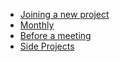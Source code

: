 - [Joining a new project](https://github.com/prowe/checklists/issues/new/choose)
- [Monthly](https://github.com/prowe/checklists/issues/new/choose)
- [Before a meeting](https://github.com/prowe/checklists/issues/new/choose)
- [Side Projects](side-projects.md)
